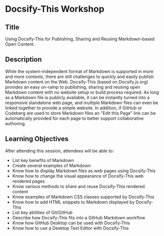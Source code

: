 # Docsify-This Workshop

## Title
Using Docsify-This for Publishing, Sharing and Reusing Markdown-based Open Content. 

## Description
While the system-independent format of Markdown is supported in more and more contexts, there are still challenges to quickly and easily publish Markdown content on the Web. Docsify-This (based on Docsify.js.org) provides an easy on-ramp to publishing, sharing and reusing open Markdown content with no website setup or build process required. As long as a Markdown file is publicly available, it can be instantly turned into a responsive standalone web page, and multiple Markdown files can even be linked together to provide a simple website. In addition, if GitHub or Codeberg are used to store Markdown files an "Edit this Page" link can be automatically provided for each page to better support collaborative authoring.

## Learning Objectives
After attending this session, attendees will be able to:  

* List key benefits of Markdown
* Create several examples of Markdown
* Know how to display Markdown files as web pages using Docsify-This
* Know how to change the visual appearance of Docsify-This web rendered pages
* Know various methods to share and reuse Docsify-This rendered content
* Know examples of Markdown CSS classes supported by Docsify-This
* Know how to add HTML snippets to Markdown displayed by Docsify-This
* List key abilities of Git/GitHub
* Describe how Docsify-This fits into a GitHub Markdown workflow
* Know how GitHub Desktop can be used with Docsify-This
* Know how to use a Desktop Text Editor with Docsify-This
